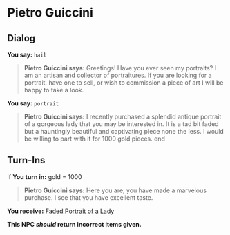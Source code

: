 # Pietro Guiccini
## Dialog

**You say:** `hail`



>**Pietro Guiccini says:** Greetings! Have you ever seen my portraits? I am an artisan and collector of portraitures. If you are looking for a portrait, have one to sell, or wish to commission a piece of art I will be happy to take a look.

**You say:** `portrait`



>**Pietro Guiccini says:** I recently purchased a splendid antique portrait of a gorgeous lady that you may be interested in. It is a tad bit faded but a hauntingly beautiful and captivating piece none the less. I would be willing to part with it for 1000 gold pieces.
end

## Turn-Ins





if **You turn in:** gold = 1000


>**Pietro Guiccini says:** Here you are, you have made a marvelous purchase. I see that you have excellent taste.


 **You receive:**  [Faded Portrait of a Lady](/item/10676) 

**This NPC *should* return incorrect items given.**
